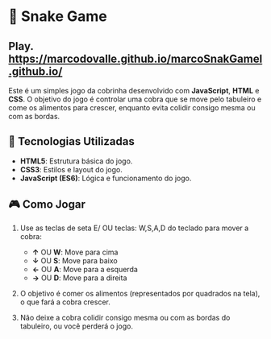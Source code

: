 # 🐍 Snake Game
## Play.  https://marcodovalle.github.io/marcoSnakGamel.github.io/

Este é um simples jogo da cobrinha desenvolvido com **JavaScript**, **HTML** e **CSS**. O objetivo do jogo é controlar uma cobra que se move pelo tabuleiro e come os alimentos para crescer, enquanto evita colidir consigo mesma ou com as bordas.



## 🚀 Tecnologias Utilizadas

- **HTML5**: Estrutura básica do jogo.
- **CSS3**: Estilos e layout do jogo.
- **JavaScript (ES6)**: Lógica e funcionamento do jogo.

## 🎮 Como Jogar

1. Use as teclas de seta E/ OU teclas: W,S,A,D do teclado para mover a cobra:
   - **↑** OU  **W**: Move para cima
   - **↓** OU  **S**: Move para baixo
   - **←** OU  **A**: Move para a esquerda
   - **→** OU  **D**: Move para a direita

2. O objetivo é comer os alimentos (representados por quadrados na tela), o que fará a cobra crescer.

3. Não deixe a cobra colidir consigo mesma ou com as bordas do tabuleiro, ou você perderá o jogo.
